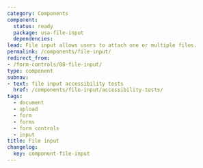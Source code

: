 ```yaml
---
category: Components
component:
  status: ready
  package: usa-file-input
  dependencies:
lead: File input allows users to attach one or multiple files.
permalink: /components/file-input/
redirect_from:
- /form-controls/08-file-input/
type: component
subnav:
- text: file input accessibility tests
  href: /components/file-input/accessibility-tests/
tags:
  - document
  - upload
  - form
  - forms
  - form controls
  - input
title: File input
changelog:
  key: component-file-input
---
```

